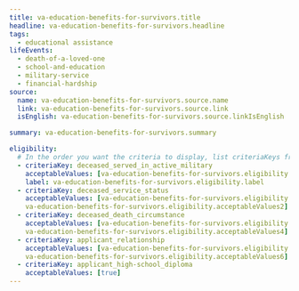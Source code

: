 ```yaml
---
title: va-education-benefits-for-survivors.title
headline: va-education-benefits-for-survivors.headline
tags:
  - educational assistance
lifeEvents:
  - death-of-a-loved-one
  - school-and-education
  - military-service
  - financial-hardship
source:
  name: va-education-benefits-for-survivors.source.name
  link: va-education-benefits-for-survivors.source.link
  isEnglish: va-education-benefits-for-survivors.source.linkIsEnglish

summary: va-education-benefits-for-survivors.summary

eligibility:
  # In the order you want the criteria to display, list criteriaKeys from the csv here, each followed by a comma-separated list of which values indicate eligibility for that criteria. Wrap individual values in quotes if they have inner commas.
  - criteriaKey: deceased_served_in_active_military
    acceptableValues: [va-education-benefits-for-survivors.eligibility.acceptableValues]
    label: va-education-benefits-for-survivors.eligibility.label
  - criteriaKey: deceased_service_status
    acceptableValues: [va-education-benefits-for-survivors.eligibility.acceptableValues1, 
    va-education-benefits-for-survivors.eligibility.acceptableValues2]
  - criteriaKey: deceased_death_circumstance
    acceptableValues: [va-education-benefits-for-survivors.eligibility.acceptableValues3, 
    va-education-benefits-for-survivors.eligibility.acceptableValues4]
  - criteriaKey: applicant_relationship
    acceptableValues: [va-education-benefits-for-survivors.eligibility.acceptableValues5, 
    va-education-benefits-for-survivors.eligibility.acceptableValues6]
  - criteriaKey: applicant_high-school_diploma
    acceptableValues: [true]
---
```

